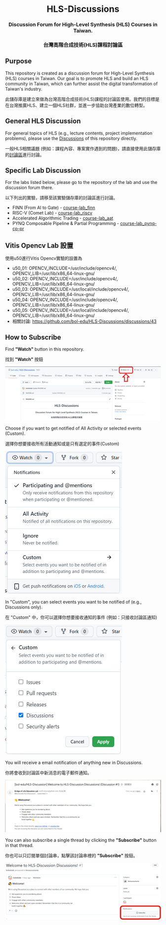 <h1 align="center">HLS-Discussions</h1>

<h3 align="center">Discussion Forum for High-Level Synthesis (HLS) Courses in Taiwan.</h3>

<h3 align="center">台灣高階合成技術(HLS)課程討論區</h3>

## Purpose

This repository is created as a discussion forum for High-Level Synthesis (HLS) courses in Taiwan. Our goal is to promote HLS and build an HLS community in Taiwan, which can further assist the digital transformation of Taiwan's industry.

此儲存庫是建立來做為台灣高階合成技術(HLS)課程的討論區使用。我們的目標是在台灣推廣HLS、建立一個HLS社群，並進一步協助台灣產業的數位轉型。



## General HLS Discussion

For general topics of HLS (e.g., lecture contents, project implementation problems), please use the [Discussions](https://github.com/bol-edu/HLS-Discussions/discussions) of this repository directly.

一般HLS相關議題 (例如：課程內容、專案實作遇到的問題)，請直接使用此儲存庫的[討論區](https://github.com/bol-edu/HLS-Discussions/discussions)進行討論。



## Specific Lab Discussion

For the labs listed below, please go to the repository of the lab and use the discussion forum there.

以下列出的實驗，請移至該實驗儲存庫的討論區進行討論。

* FINN (From AI to Gate) - [course-lab_finn](https://github.com/bol-edu/course-lab_finn/discussions)
* RISC-V (Comet Lab) - [course-lab_riscv](https://github.com/bol-edu/course-lab_riscv/discussions)
* Accelerated Algorithmic Trading - [course-lab_aat](https://github.com/bol-edu/course-lab_aat/discussions)
* PYNQ Composable Pipeline & Partial Programming - [course-lab_pynq-cp-pr](https://github.com/bol-edu/course-lab_pynq-cp-pr/discussions)

## Vitis Opencv Lab 設置

使用u50進行Vitis Opencv實驗的設置為
* u50_01: OPENCV_INCLUDE=/usr/include/opencv4/, OPENCV_LIB=/usr/lib/x86_64-linux-gnu/
* u50_02: OPENCV_INCLUDE=/usr/include/opencv4/, OPENCV_LIB=/usr/lib/x86_64-linux-gnu/
* u50_03: OPENCV_INCLUDE=/usr/local/include/opencv4/, OPENCV_LIB=/usr/lib/x86_64-linux-gnu/
* u50_04: OPENCV_INCLUDE=/usr/include/opencv4/, OPENCV_LIB=/usr/lib/x86_64-linux-gnu/
* u50_05: OPENCV_INCLUDE=/usr/local/include/opencv4/, OPENCV_LIB=/usr/lib/x86_64-linux-gnu/
* 相關討論: https://github.com/bol-edu/HLS-Discussions/discussions/43

## How to Subscribe

Find **"Watch"** button in this repository.

找到 **"Watch"** 按鈕

![](./images/watch.png)

Choose if you want to get notified of All Activity or selected events (Custom).

選擇你想要接收所有活動通知或是只有選定的事件(Custom)

![](./images/all_custom.png)

In "Custom", you can select events you want to be notified of (e.g., Discussions only).

在 "Custom" 中，你可以選擇你想要接收通知的事件 (例如：只接收討論區通知)

![](./images/custom.png)

You will receive a email notification of anything new in Discussions.

你將會收到討論區中新消息的電子郵件通知。

![](./images/email.png)

You can also subscribe a single thread by clicking the **"Subscribe"** button in that thread.

你也可以只訂閱單個討論串，點擊該討論串裡的 **"Subscribe"** 按鈕。

![](./images/single.png)
